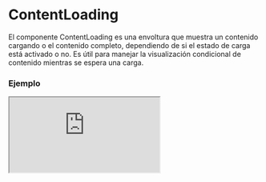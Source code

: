 # ContentLoading

El componente ContentLoading es una envoltura que muestra un contenido cargando o el contenido completo, dependiendo de si el estado de carga está activado o no. Es útil para manejar la visualización condicional de contenido mientras se espera una carga.

 

### Ejemplo

<iframe minHeightIframe="30dvh" src="https://fenextjs-component-storybook.vercel.app/iframe.html?args=&id=contentloading-contentloading--index&viewMode=story" />

### Importación

Para importar el componente ContentLoading, se puede hacer desde fenextjs

```tsx copy
import { ContentLoading } from "fenextjs";
```

### Parámetros

| Parámetro | Tipo | Requerido | Default | Descripcion |
| --------- | ---- | --------- | ------- | ----------- |
| children | ReactNode | no | undefined | El contenido que se mostrará cuando no esté en estado de carga. |
| componentLoader | ReactNode | no | \<LoaderSpinner /\> | Componente que se muestra mientras el contenido está en estado de carga. |
| loader | boolean | no | false | Indica si el componente está en estado de carga, mostrando el componente loader. |
| isPage | boolean | no | false | Determina si el componente debe comportarse como una página en carga. |
| className | string | no | '' | Clase CSS para personalizar el contenedor del componente. |

### Storybook

Para ver el storybook del componente lo puede hacer con este [link](https://fenextjs-component-storybook.vercel.app/?path=/story/contentloading-contentloading--index)

### Usos

- Básico

```tsx copy
<ContentLoading><div>Contenido cargado</div></ContentLoading>
```

- ContentLoading con loader activado

```tsx copy
<ContentLoading loader={true}><div>Contenido cargado</div></ContentLoading>
```

- ContentLoading como página

```tsx copy
<ContentLoading isPage={true}><div>Contenido cargado</div></ContentLoading>
```

